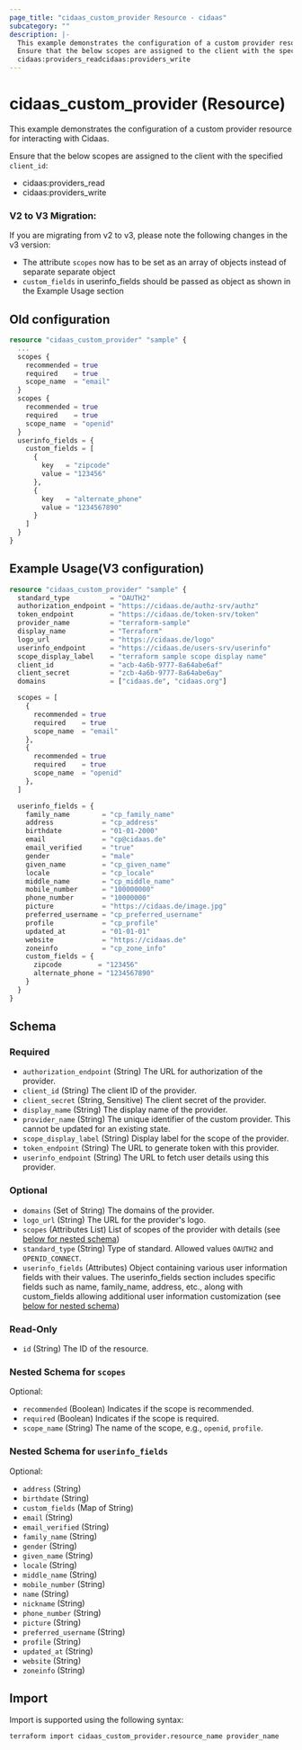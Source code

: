 ```yaml
---
page_title: "cidaas_custom_provider Resource - cidaas"
subcategory: ""
description: |-
  This example demonstrates the configuration of a custom provider resource for interacting with Cidaas.
  Ensure that the below scopes are assigned to the client with the specified client_id:
  cidaas:providers_readcidaas:providers_write
---
```


# cidaas_custom_provider (Resource)

This example demonstrates the configuration of a custom provider resource for interacting with Cidaas.

 Ensure that the below scopes are assigned to the client with the specified `client_id`:
- cidaas:providers_read
- cidaas:providers_write


### V2 to V3 Migration:
If you are migrating from v2 to v3, please note the following changes in the v3 version:

- The attribute `scopes` now has to be set as an array of objects instead of separate separate object
- `custom_fields` in userinfo_fields should be passed as object as shown in the Example Usage section

## Old configuration

```terraform
resource "cidaas_custom_provider" "sample" {
  ...
  scopes {
    recommended = true
    required    = true
    scope_name  = "email"
  }
  scopes {
    recommended = true
    required    = true
    scope_name  = "openid"
  }
  userinfo_fields = {
    custom_fields = [
      {
        key   = "zipcode"
        value = "123456"
      },
      {
        key   = "alternate_phone"
        value = "1234567890"
      }
    ]
  }
}
```


## Example Usage(V3 configuration)

```terraform
resource "cidaas_custom_provider" "sample" {
  standard_type          = "OAUTH2"
  authorization_endpoint = "https://cidaas.de/authz-srv/authz"
  token_endpoint         = "https://cidaas.de/token-srv/token"
  provider_name          = "terraform-sample"
  display_name           = "Terraform"
  logo_url               = "https://cidaas.de/logo"
  userinfo_endpoint      = "https://cidaas.de/users-srv/userinfo"
  scope_display_label    = "terraform sample scope display name"
  client_id              = "acb-4a6b-9777-8a64abe6af"
  client_secret          = "zcb-4a6b-9777-8a64abe6ay"
  domains                = ["cidaas.de", "cidaas.org"]

  scopes = [
    {
      recommended = true
      required    = true
      scope_name  = "email"
    },
    {
      recommended = true
      required    = true
      scope_name  = "openid"
    },
  ]

  userinfo_fields = {
    family_name        = "cp_family_name"
    address            = "cp_address"
    birthdate          = "01-01-2000"
    email              = "cp@cidaas.de"
    email_verified     = "true"
    gender             = "male"
    given_name         = "cp_given_name"
    locale             = "cp_locale"
    middle_name        = "cp_middle_name"
    mobile_number      = "100000000"
    phone_number       = "10000000"
    picture            = "https://cidaas.de/image.jpg"
    preferred_username = "cp_preferred_username"
    profile            = "cp_profile"
    updated_at         = "01-01-01"
    website            = "https://cidaas.de"
    zoneinfo           = "cp_zone_info"
    custom_fields = {
      zipcode         = "123456"
      alternate_phone = "1234567890"
    }
  }
}
```

<!-- schema generated by tfplugindocs -->
## Schema

### Required

- `authorization_endpoint` (String) The URL for authorization of the provider.
- `client_id` (String) The client ID of the provider.
- `client_secret` (String, Sensitive) The client secret of the provider.
- `display_name` (String) The display name of the provider.
- `provider_name` (String) The unique identifier of the custom provider. This cannot be updated for an existing state.
- `scope_display_label` (String) Display label for the scope of the provider.
- `token_endpoint` (String) The URL to generate token with this provider.
- `userinfo_endpoint` (String) The URL to fetch user details using this provider.

### Optional

- `domains` (Set of String) The domains of the provider.
- `logo_url` (String) The URL for the provider's logo.
- `scopes` (Attributes List) List of scopes of the provider with details (see [below for nested schema](#nestedatt--scopes))
- `standard_type` (String) Type of standard. Allowed values `OAUTH2` and `OPENID_CONNECT`.
- `userinfo_fields` (Attributes) Object containing various user information fields with their values. The userinfo_fields section includes specific fields such as name, family_name, address, etc., along with custom_fields allowing additional user information customization (see [below for nested schema](#nestedatt--userinfo_fields))

### Read-Only

- `id` (String) The ID of the resource.

<a id="nestedatt--scopes"></a>
### Nested Schema for `scopes`

Optional:

- `recommended` (Boolean) Indicates if the scope is recommended.
- `required` (Boolean) Indicates if the scope is required.
- `scope_name` (String) The name of the scope, e.g., `openid`, `profile`.


<a id="nestedatt--userinfo_fields"></a>
### Nested Schema for `userinfo_fields`

Optional:

- `address` (String)
- `birthdate` (String)
- `custom_fields` (Map of String)
- `email` (String)
- `email_verified` (String)
- `family_name` (String)
- `gender` (String)
- `given_name` (String)
- `locale` (String)
- `middle_name` (String)
- `mobile_number` (String)
- `name` (String)
- `nickname` (String)
- `phone_number` (String)
- `picture` (String)
- `preferred_username` (String)
- `profile` (String)
- `updated_at` (String)
- `website` (String)
- `zoneinfo` (String)

## Import

Import is supported using the following syntax:

```shell
terraform import cidaas_custom_provider.resource_name provider_name
```